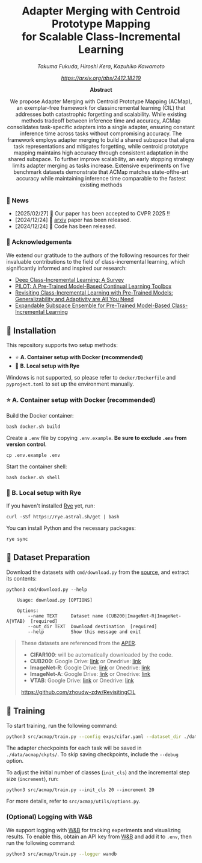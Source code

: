 <div align="center">
<h1>Adapter Merging with Centroid Prototype Mapping <br> for Scalable Class-Incremental Learning</h1>

<i>Takuma Fukuda</i>, <i>Hiroshi Kera</i>, <i>Kazuhiko Kawamoto</i>

_https://arxiv.org/abs/2412.18219_

**Abstract**

We propose Adapter Merging with Centroid Prototype Mapping (ACMap), an exemplar-free framework for classincremental learning (CIL) that addresses both catastrophic
forgetting and scalability. While existing methods tradeoff between inference time and accuracy, ACMap consolidates task-specific adapters into a single adapter, ensuring constant inference time across tasks without compromising accuracy. The framework employs adapter merging to build a shared subspace that aligns task representations and mitigates forgetting, while centroid prototype
mapping maintains high accuracy through consistent adaptation in the shared subspace. To further improve scalability, an early stopping strategy limits adapter merging
as tasks increase. Extensive experiments on five benchmark datasets demonstrate that ACMap matches state-ofthe-art accuracy while maintaining inference time comparable to the fastest existing methods

</div>

### 📰 News

- [2025/02/27] 🎉 Our paper has been accepted to CVPR 2025 !!
- [2024/12/24] 📄 [arxiv](https://arxiv.org/abs/2412.18219) paper has been released.
- [2024/12/24] 🏁 Code has been released.

### 💐 Acknowledgements

We extend our gratitude to the authors of the following resources for their invaluable contributions to the field of class-incremental learning, which significantly informed and inspired our research:

-   [Deep Class-Incremental Learning: A Survey](https://github.com/zhoudw-zdw/CIL_Survey)
-   [PILOT: A Pre-Trained Model-Based Continual Learning Toolbox](https://github.com/sun-hailong/LAMDA-PILOT)
-   [Revisiting Class-Incremental Learning with Pre-Trained Models: Generalizability and Adaptivity are All You Need](https://github.com/zhoudw-zdw/RevisitingCIL)
-   [Expandable Subspace Ensemble for Pre-Trained Model-Based Class-Incremental Learning](https://github.com/sun-hailong/CVPR24-Ease)

## 💬 Installation

This repository supports two setup methods:

-  ⭐️ **A. Container setup with Docker (recommended)**
-  👻 **B. Local setup with Rye**

Windows is not supported, so please refer to `docker/Dockerfile` and `pyproject.toml` to set up the environment manually.

### ⭐️ A. Container setup with Docker (recommended)

Build the Docker container:

```shell
bash docker.sh build
```

Create a `.env` file by copying `.env.example`. **Be sure to exclude `.env` from version control**.

```shell
cp .env.example .env
```

Start the container shell:

```shell
bash docker.sh shell
```

### 👻 B. Local setup with Rye

If you haven't installed [Rye](https://rye.astral.sh/guide/installation/) yet, run:

```shell
curl -sSf https://rye.astral.sh/get | bash
```

You can install Python and the necessary packages:

```shell
rye sync
```

## 🌠 Dataset Preparation

Download the datasets with `cmd/download.py` from the [source](https://github.com/sun-hailong/CVPR24-Ease), and extract its contents:

```shell
python3 cmd/download.py --help

    Usage: download.py [OPTIONS]

    Options:
        --name TEXT     Dataset name (CUB200|ImageNet-R|ImageNet-A|VTAB)  [required]
        --out_dir TEXT  Download destination  [required]
        --help          Show this message and exit
```

> These datasets are referenced from the [APER](https://github.com/zhoudw-zdw/RevisitingCIL).
>
> -   **CIFAR100**: will be automatically downloaded by the code.
> -   **CUB200**: Google Drive: [link](https://drive.google.com/file/d/1XbUpnWpJPnItt5zQ6sHJnsjPncnNLvWb/view?usp=sharing) or Onedrive: [link](https://entuedu-my.sharepoint.com/:u:/g/personal/n2207876b_e_ntu_edu_sg/EVV4pT9VJ9pBrVs2x0lcwd0BlVQCtSrdbLVfhuajMry-lA?e=L6Wjsc)
> -   **ImageNet-R**: Google Drive: [link](https://drive.google.com/file/d/1SG4TbiL8_DooekztyCVK8mPmfhMo8fkR/view?usp=sharing) or Onedrive: [link](https://entuedu-my.sharepoint.com/:u:/g/personal/n2207876b_e_ntu_edu_sg/EU4jyLL29CtBsZkB6y-JSbgBzWF5YHhBAUz1Qw8qM2954A?e=hlWpNW)
> -   **ImageNet-A**: Google Drive: [link](https://drive.google.com/file/d/19l52ua_vvTtttgVRziCZJjal0TPE9f2p/view?usp=sharing) or Onedrive: [link](https://entuedu-my.sharepoint.com/:u:/g/personal/n2207876b_e_ntu_edu_sg/ERYi36eg9b1KkfEplgFTW3gBg1otwWwkQPSml0igWBC46A?e=NiTUkL)
> -   **VTAB**: Google Drive: [link](https://drive.google.com/file/d/1xUiwlnx4k0oDhYi26KL5KwrCAya-mvJ_/view?usp=sharing) or Onedrive: [link](https://entuedu-my.sharepoint.com/:u:/g/personal/n2207876b_e_ntu_edu_sg/EQyTP1nOIH5PrfhXtpPgKQ8BlEFW2Erda1t7Kdi3Al-ePw?e=Yt4RnV)
>
> https://github.com/zhoudw-zdw/RevisitingCIL

## 🚵 Training

To start training, run the following command:

```bash
python3 src/acmap/train.py --config exps/cifar.yaml --dataset_dir ./dataset
```

The adapter checkpoints for each task will be saved in `./data/acmap/ckpts/`.
To skip saving checkpoints, include the `--debug` option.

To adjust the initial number of classes (`init_cls`) and the incremental step size (`increment`), run:

```
python3 src/acmap/train.py --init_cls 20 --increment 20
```

For more details, refer to `src/acmap/utils/options.py`.

### (Optional) Logging with W&B

We support logging with [W&B](https://wandb.ai/) for tracking experiments and visualizing results.
To enable this, obtain an API key from [W&B](https://wandb.ai/) and add it to `.env`, then run the following command:

```bash
python3 src/acmap/train.py --logger wandb
```
